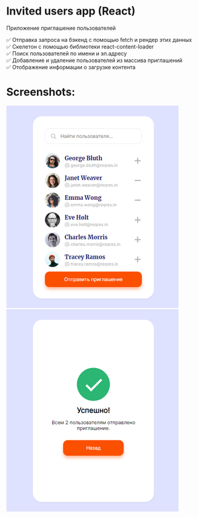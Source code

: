 # Invited users app (React)       
Приложение приглашение пользователей    

:white_check_mark: Отправка запроса на бэкенд с помощью fetch и рендер этих данных   
:white_check_mark: Скелетон с помощью библиотеки react-content-loader    
:white_check_mark: Поиск пользователей по имени и эл.адресу  
:white_check_mark: Добавление и удаление пользователей из массива приглашений  
:white_check_mark: Отображение информации о загрузке контента   
  
# Screenshots:          
![alt text](screenshots/img1.png "Screenshot1")      
![alt text](screenshots/img2.png "Screenshot2")     
